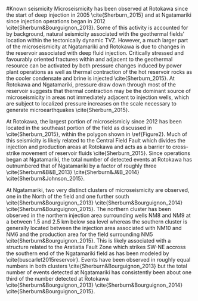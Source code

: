 #Known seismicity
Microseismicity has been observed at Rotokawa since the start of deep injection in 2005 \cite{Sherburn_2015} and at Ngatamariki since injection operations began in 2012 \cite{Sherburn&Bourguignon_2013}. Some of this activity is accounted for by background, natural seismicity associated with the geothermal fields' location within the tectonically dynamic TVZ. However, a much larger part of the microseismicity at Ngatamariki and Rotokawa is due to changes in the reservoir associated with deep fluid injection. Critically stressed and favourably oriented fractures within and adjacent to the geothermal resource can be activated by both pressure changes induced by power plant operations as well as thermal contraction of the hot reservoir rocks as the cooler condensate and brine is injected \cite{Sherburn_2015}. At Rotokawa and Ngatamariki, pressure draw down through most of the reservoir suggests that thermal contraction may be the dominant source of microseismicity in areas not immediately adjacent to injection wells, which are subject to localized pressure increases on the scale necessary to generate microearthquakes \cite{Sherburn_2015}.

At Rotokawa, the largest portion of microseismiciy since 2012 has been located in the southeast portion of the field as discussed in \cite{Sherburn_2015}, within the polygon shown in \ref{Figure2}. Much of this seismicity is likely related to the Central Field Fault which divides the injection and production areas at Rotokawa and acts as a barrier to cross-strike movement of reservoir fluids \cite{Sherburn_2015}. Since operations began at Ngatamariki, the total number of detected events at Rotokawa has outnumbered that of Ngatamariki by a factor of roughly three \cite{Sherburn&B&B_2013} \cite{Sherburn&J&B_2014} \cite{Sherburn&Johnson_2015}.

At Ngatamariki, two very distinct clusters of microseismicity are observed, one in the North of the field and one further south \cite{Sherburn&Bourguignon_2013} \cite{Sherburn&Bourguignon_2014} \cite{Sherburn&Bourguignon_2015}. The northern cluster has been observed in the northern injection area surrounding wells NM8 and NM9 at a between 1.5 and 2.5 km below sea level whereas the southern cluster is generally located between the injection area associated with NM10 and NM6 and the production area for the field surrounding NM5 \cite{Sherburn&Bourguignon_2015}. This is likely associated with a structure related to the Aratiatia Fault Zone which strikes SW-NE accross the southern end of the Ngatamariki field as has been modeled by \cite{buscarlet2015reservoir}. Events have been observed in roughly equal numbers in both clusters \cite{Sherburn&Bourguignon_2013} but the total number of events detected at Ngatamariki has consistently been about one third of the number detected at Rotokawa \cite{Sherburn&Bourguignon_2013} \cite{Sherburn&Bourguignon_2014} \cite{Sherburn&Bourguignon_2015}.